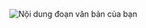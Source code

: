 ![Nội dung đoạn văn bản của bạn](https://github.com/user-attachments/assets/b421447a-7f3e-431c-8867-c5fae4c5408c)
#
